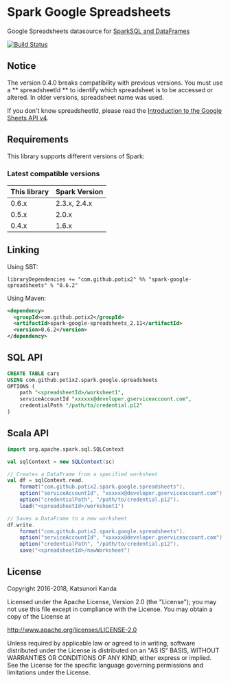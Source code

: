 # Spark Google Spreadsheets

Google Spreadsheets datasource for [SparkSQL and DataFrames](http://spark.apache.org/docs/latest/sql-programming-guide.html)

[![Build Status](https://travis-ci.org/potix2/spark-google-spreadsheets.svg?branch=master)](https://travis-ci.org/potix2/spark-google-spreadsheets)

## Notice

The version 0.4.0 breaks compatibility with previous versions. You must
use a ** spreadsheetId ** to identify which spreadsheet is to be accessed or altered.
In older versions, spreadsheet name was used.

If you don't know spreadsheetId, please read the [Introduction to the Google Sheets API v4](https://developers.google.com/sheets/guides/concepts).

## Requirements

This library supports different versions of Spark:

### Latest compatible versions

| This library | Spark Version |
| ------------ | ------------- |
| 0.6.x        | 2.3.x, 2.4.x  |
| 0.5.x        | 2.0.x         |
| 0.4.x        | 1.6.x         |

## Linking

Using SBT:

```
libraryDependencies += "com.github.potix2" %% "spark-google-spreadsheets" % "0.6.2"
```

Using Maven:

```xml
<dependency>
  <groupId>com.github.potix2</groupId>
  <artifactId>spark-google-spreadsheets_2.11</artifactId>
  <version>0.6.2</version>
</dependency>
```

## SQL API

```sql
CREATE TABLE cars
USING com.github.potix2.spark.google.spreadsheets
OPTIONS (
    path "<spreadsheetId>/worksheet1",
    serviceAccountId "xxxxxx@developer.gserviceaccount.com",
    credentialPath "/path/to/credential.p12"
)
```

## Scala API

```scala
import org.apache.spark.sql.SQLContext

val sqlContext = new SQLContext(sc)

// Creates a DataFrame from a specified worksheet
val df = sqlContext.read.
    format("com.github.potix2.spark.google.spreadsheets").
    option("serviceAccountId", "xxxxxx@developer.gserviceaccount.com").
    option("credentialPath", "/path/to/credential.p12").
    load("<spreadsheetId>/worksheet1")

// Saves a DataFrame to a new worksheet
df.write.
    format("com.github.potix2.spark.google.spreadsheets").
    option("serviceAccountId", "xxxxxx@developer.gserviceaccount.com").
    option("credentialPath", "/path/to/credential.p12").
    save("<spreadsheetId>/newWorksheet")

```

## License

Copyright 2016-2018, Katsunori Kanda

Licensed under the Apache License, Version 2.0 (the "License"); you may not use this file except in compliance with the License. You may obtain a copy of the License at

http://www.apache.org/licenses/LICENSE-2.0

Unless required by applicable law or agreed to in writing, software distributed under the License is distributed on an "AS IS" BASIS, WITHOUT WARRANTIES OR CONDITIONS OF ANY KIND, either express or implied. See the License for the specific language governing permissions and limitations under the License.
